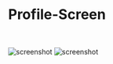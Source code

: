 <h1>Profile-Screen</h1>
<br/>

![screenshot](https://github.com/shaikabzal9676/profile-screen/assets/106366006/87c35123-6d82-4491-97ab-6815f536870d)
![screenshot](https://github.com/shaikabzal9676/profile-screen/assets/106366006/1083791d-b848-4be6-9db0-b36aa6f39c0c)
